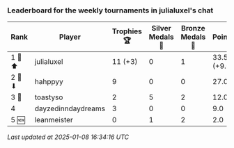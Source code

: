### Leaderboard for the weekly tournaments in julialuxel's chat
| Rank | Player | Trophies 🏆 | Silver Medals 🥈 | Bronze Medals 🥉 | Points |
|------|--------|-------------|------------------|------------------|--------|
| 1 🥇 ⬆| julialuxel | 11 (+3) | 0 | 1 | 33.5 (+9.0) |
| 2 🥈 ⬇| hahppyy | 9 | 0 | 0 | 27.0 |
| 3 🥉 | toastyso | 2 | 5 | 2 | 12.0 |
| 4 | dayzedinndaydreams | 3 | 0 | 0 | 9.0 |
| 5 🆕| leanmeister | 0 | 1 | 2 | 2.0 |

_Last updated at 2025-01-08 16:34:16 UTC_